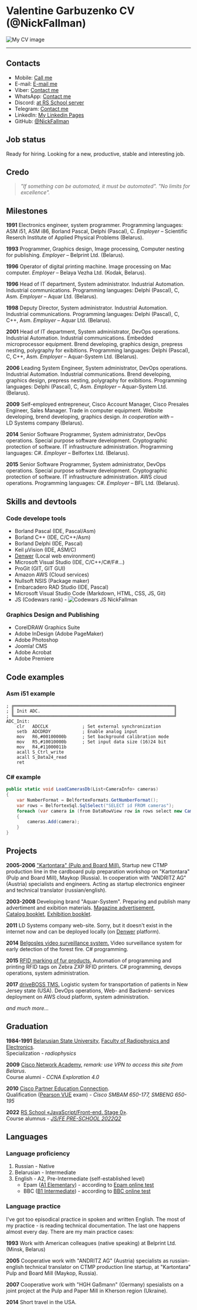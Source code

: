 # Valentine Garbuzenko CV (@NickFallman)

![My CV image](./assets/imgs/profile-photo.jpg)

***

## Contacts

* Mobile: [Call me](tel:+375297682306)
* E-mail: [E-mail me](mailto:nickf@tut.by)
* Viber: [Contact me](viber://chat?number=%2B375297682306)
* WhatsApp: [Contact me](https://wa.me/375297682306)
* Discord: [at RS School server](https://discordapp.com/users/516715744646660106)
* Telegram: [Contact me](https://t.me/nickfallman)
* LinkedIn: [My Linkedin Pages](https://www.linkedin.com/in/valentine-garbuzenko-46134341/)
* GitHub: [@NickFallman](https://github.com/nickfallman)

## Job status

Ready for hiring. Looking for a new, productive, stable and interesting job.

## Credo

>*"If something can be automated, it must be automated".*
>*"No limits for excellence".*

## Milestones

**1991** Electronics engineer, system programmer. Programming languages: ASM i51, ASM i86, Borland Pascal, Delphi (Pascal), C. *Employer* – Scientific Reserch Institute of Applied Physical Problems (Belarus).

**1993** Programmer, Graphics design, Image processing, Computer nesting for publishing. *Employer* – Belprint Ltd. (Belarus).

**1996** Operator of digital printing machine. Image processing on Mac computer. *Employer* – Belaya Vezha Ltd. (Kodak, Belarus).

**1996** Head of IT department, System administrator. Industrial Automation. Industrial communications. Programming languages: Delphi (Pascal), C, Asm. *Employer* – Aquar Ltd. (Belarus).

**1998** Deputy Director, System administrator. Industrial Automation. Industrial communications. Programming languages: Delphi (Pascal), C, C++, Asm. *Employer* – Aquar Ltd. (Belarus).

**2001** Head of IT department, System administrator, DevOps operations. Industrial Automation. Industrial communications. Embedded microprocessor equipment. Brend developing, graphics design, prepress nesting, polygraphy for exibitions. Programming languages: Delphi (Pascal), C, C++, Asm. *Employer* – Aquar-System Ltd. (Belarus).

**2006** Leading System Engineer, System administrator, DevOps operations. Industrial Automation. Industrial communications. Brend developing, graphics design, prepress nesting, polygraphy for exibitions. Programming languages: Delphi (Pascal), C, Asm. *Employer* – Aquar-System Ltd. (Belarus).

**2009** Self-employed entrepreneur, Cisco Account Manager, Cisco Presales Engineer, Sales Manager. Trade in computer equipment. Website developing, brend developing, graphics design. *In cooperation with* – LD Systems company (Belarus).

**2014** Senior Software Programmer, System administrator, DevOps operations. Special purpose software development. Cryptographic protection of software. IT infrastructure аdministration. Programming languages: C#. *Employer* – Belfortex Ltd. (Belarus).

**2015** Senior Software Programmer, System administrator, DevOps operations. Special purpose software development. Cryptographic protection of software. IT infrastructure аdministration. AWS cloud operations. Programming languages: C#. *Employer* – BFL Ltd. (Belarus).

## Skills and devtools

### Code develope tools

* Borland Pascal (IDE, Pascal/Asm)
* Borland C++ (IDE, C/C++/Asm)
* Borland Delphi (IDE, Pascal)
* Keil µVision (IDE, ASM/C)
* [Denwer](http://www.denwer.ru) (Local web environment)
* Microsoft Visual Studio (IDE, C/C++/C#/F#...)
* ProGit (GIT, GIT GUI)
* Amazon AWS (Cloud services)
* Nullsoft NSIS (Package maker)
* Embarcadero RAD Studio (IDE, Pascal)
* Microsoft Visual Studio Code (Markdown, HTML, CSS, JS, Git)
* JS (Codewars rank) - ![Codewars JS NickFallman](https://www.codewars.com/users/rsschool_NickFallman/badges/small)

### Graphics Design and Publishing

* CorelDRAW Graphics Suite
* Adobe InDesign (Adobe PageMaker)
* Adobe Photoshop
* Joomla! CMS
* Adobe Acrobat
* Adobe Premiere

## Code examples

### Asm i51 example

```assembler
; ╔═════════════════════════════════════════════════════════════╗
; ║ Init ADC.                                                   ║
; ╚═════════════════════════════════════════════════════════════╝
ADC_Init:
    clr   ADCCLK             ; Set external synchronization
    setb  ADCDRDY            ; Enable analog input
    mov   R6,#00100000b      ; Set background calibration mode
    mov   R5,#10010000b      ; Set input data size (16)24 bit
    mov   R4,#11000011b
    acall S_Ctrl_write
    acall S_Data24_read
    ret
```

### C# example

```C#
public static void LoadCamerasDb(List<CameraInfo> cameras)
{
    var NumberFormat = BelfortexFormats.GetNumberFormat();
    var rows = BelfortexSql.SqlSelect("SELECT id FROM cameras");
    foreach (var camera in (from DataRowView row in rows select new CameraInfo((int)row["id"], NumberFormat)))
    {
        cameras.Add(camera);
    }
}
```

## Projects

**2005-2006** ["Kartontara" (Pulp and Board Mill).](http://sftgroup.ru/en/about/enterprises/kartontara-eng/) Startup new CTMP production line in the cardboard pulp preparation workshop on "Kartontara" (Pulp and Board Mill), Maykop (Russia). In cooperation with "ANDRITZ AG" (Austria) specialists and engineers. Acting as startup electronics engineer and technical translator (russian/english).

**2003-2008** Developing brand "Aquar-System". Preparing and publish many advertiment and exibition materials. [Magazine advertisement](./assets/docs/zerno-mag-advertisement.pdf), [Catalog booklet](./assets/docs/2004-aquar-catalog-grinding.pdf), [Exhibition booklet](./assets/docs/expo2008-booklet-2page.pdf).

**2011** LD Systems company web-site. Sorry, but it doesn't exist in the internet now and can be deployed locally (on [Denwer](http://www.denwer.ru) platform).

**2014** [Belgosles video surveillance system.](http://strazh.by/) Video surveillance system for early detection of the forest fire. C# programming.

**2015** [RFID marking of fur products.](https://asklt.datamark.by/praca.html) Automation of programming and printing RFID tags on Zebra ZXP RFID printers. C# programming, devops operations, system administration.

**2017** [driveBOSS TMS.](https://www.drivebossllc.net/) Logistic system for transportation of patients in New Jersey state (USA). DevOps operations, Web- and Backend- services deployment on AWS cloud platform, system administration.

*and much more…*

## Graduation

**1984-1991** [Belarusian State University](https://bsu.by/), [Faculty of Radiophysics and Electronics](https://rfe.bsu.by/). <br>Specialization - *radiophysics*

**2009** [Cisco Network Academy](https://www.netacad.com/), *remark: use VPN to access this site from Belarus*. <br>Course alumni - *CCNA Exploration 4.0*

**2010** [Cisco Partner Education Connection](https://www.cisco.com/c/en/us/training-events.html). <br>Qualification ([Pearson VUE](https://home.pearsonvue.com/) exam) - *Cisco SMBAM 650-177, SMBENG 650-195*

**2022** [RS School «JavaScript/Front-end. Stage 0»](https://rs.school/js-stage0/). <br>Course alumnus - [*JS/FE PRE-SCHOOL 2022Q2*](https://app.rs.school/certificate/53jg8ulr)

## Languages

### Language proficiency

1. Russian - Native
2. Belarusian - Intermediate
3. English - A2, Pre-Intermediate (self-established level)
   * Epam ([A1 Elementary](./assets/docs/english-level-a1-epam.pdf)) - according to [Epam online test](https://training.epam.com/UserProfile#!/Main/?lang=en)
   * BBC ([B1 Intermediate](./assets/docs/english-level-b1-bbc.pdf)) - according to [BBC online test](https://www.bbc.co.uk/learningenglish/course/test-your-level)

### Language practice

I've got too episodical practice in spoken and written English. The most of my practice - is reading technical documentation. The last one happens almost every day. There are my main practice cases:

**1993** Work with American colleagues (native speaking) at Belprint Ltd. (Minsk, Belarus)

**2005** Cooperative work with "ANDRITZ AG" (Austria) specialists as russian-english technical translator on CTMP production line startup, at "Kartontara" Pulp and Board Mill (Maykop, Russia).

**2007** Cooperative work with "HGH Gaßmann" (Germany) spesialists on a joint project at the Pulp and Paper Mill in Kherson region (Ukraine).

**2014** Short travel in the USA.
